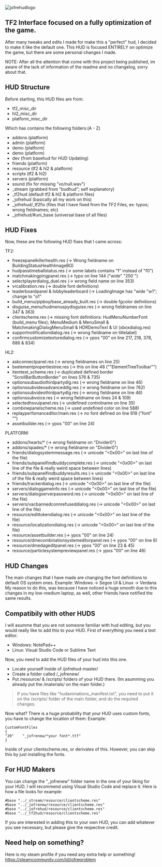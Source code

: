 ![jofrehudlogo](https://user-images.githubusercontent.com/70734327/109319137-89b9ba80-781c-11eb-9c43-3c257831e053.png)

## TF2 Interface focused on a fully optimization of the game.

After many tweaks and edits I made for make this a "perfect" hud, I decided to make it like the default one.
This HUD is focused ENTIRELY on optimize the game, but there are some personal changes I made.

NOTE: After all the attention that come with this project being published, im aware of the lack of information of the readme and no changelog, sorry about that.

## HUD Structure
Before starting, this HUD files are from:
- tf2_misc_dir
- hl2_misc_dir
- platform_misc_dir

Which has contains the following folders:(A - Z)
- addons (platform)
- admin (platform)
- demo (platform)
- demo (platform)
- dev (from basehud for HUD Updating)
- friends (platform)
- resource (tf2 & hl2 & platform)
- scripts (tf2 & hl2)
- servers (platform)
- sound (fix for missing "vo/null.wav")
- _stream (grabbed from "budhud"; self explanatory)
- _tf2hud (default tf2 & hl2 & platform files)
- _jofrehud (basically all my work on this)
- _jofrehud/_tf2fix (files that I have fixed from the TF2 Files, ex: typos; wrong fieldnames; etc)
- _jofrehud/#uni_base (universal base of all files)

## HUD Fixes
Now, these are the following HUD fixes that I came across:

TF2:
- freezepanelkillerhealth.res (-> Wrong fieldname on BuildingStatusHealthImageBG)
- hudpasstimeballstatus.res (-> some labels contains "f" instead of "f0")
- matchmakingpingpanel.res (-> typo on line 144 ("wide"		"250`")
- selectplayerdialog_duel.res (-> wrong field name on line 353)
- vrcalibration.res (-> double font definitions)
- leaderboardpanel & lobbyleaderboard (-> LoadingImage has "wide "w1"; change to "o1"
- build_menu/pipboy/base_already_built.res (-> double fgcolor definitions)
- disguise_menu/hudmenuspydisguise.res (-> wrong fieldnames on line 347 & 363)
- clientscheme.res (-> missing font definitions: HudMenuNumberFont (build_menu files); MenuMedium & MenuSmall & MatchmakingDialogMenuSmall & HDRDemoText & Ui (xboxdialog.res)
- supportnotificationdialog.res (-> wrong fieldname on titlelabel)
- confirmcustomizetexturedialog.res (-> ypos "00" on line 217, 218, 378, 686 & 834)

HL2:
- askconnectpanel.res (-> wrong fieldnames on line 25)
- bxelementpropertiestree.res (-> this on line 48 (""ElementTreeToolbar"")
- itemtest_scheme.res (-> duplicated defined border "ScrollBarButtonBorder" on lines 576 & 735)
- optionssubaudiothirdpartydlg.res (-> wrong fieldname on line 46)
- optionssubvideoadvanceddlg.res (-> wrong fieldname on line 762)
- optionssubvideothirdpartydlg.res (-> wrong fieldname on line 46)
- optionssubvoice.res (-> wrong fieldname on lines 24 & 109)
- selectedhsvuipanel.res (-> undefined controlname on line 35)
- combinepanelscheme.res (-> used undefined color on line 588)
- replayperfomanceditor/main.res (-> no font defined on line 618 ("font"			"")
- assetbuilder.res (-> ypos "00" on line 24)

PLATFORM:
- addons/hearts/* (-> wrong fieldname on "Divider0")
- addons/spades/* (-> wrong fieldname on "Divider0")
- friends/dialogsystemmessage.res (-> unicode "<0x00>" on last line of the file)
- friends/subpanelfindbuddycomplete.res (-> unicode "<0x00>" on last line of the file & really weird space between lines)
- friends/subpanelfindbuddyresults.res (-> unicode "<0x00>" on last line of the file & really weird space between lines)
- friends/trackerdialog.res (-> unicode "<0x00>" on last line of the file)
- servers/dialoggameinfo.res (-> unicode "<0x00>" on last line of the file)
- servers/dialogserverpassword.res (-> unicode "<0x00>" on last line of the file)
- servers/vacbannedconnrefuseddialog.res (-> unicode "<0x00>" on last line of the file)
- resource/edittokendialog.res (-> unicode "<0x00>" on last line of the file)
- resource/localizationdialog.res (-> unicode "<0x00>" on last line of the file)
- resource/assetbuilder.res (-> ypos "00" on line 24)
- resource/dmecombinationsystemeditorpanel.res (-> ypos "00" on line 8)
- resource/dmedageditpanel.res (-> ypos "00" on line 23 & 45)
- resource/particlesystempreviewpanel.res (-> ypos "00" on line 46)

## HUD Changes
The main changes that I have made are changing the font definitions to default OS system ones. Example: Windows -> Segoe UI & Linux -> Verdana
My reason to do this, was because I have noticed a huge smooth due to this changes in my low-medium laptop, as well, other friends have notified the same results.

## Compatibily with other HUDS
I will asumme that you are not someone familiar with hud editing, but you would really like to add this to your HUD.
First of everything you need a text editor.
- Windows: NotePad++
- Linux: Visual Studio Code or Sublime Text

Now, you need to add the HUD files of your hud into this one.
- Locate yourself inside of /jofrehud-master/
- Create a folder called /_jofrenew/
- Put /resource/ & /scripts/ folders of your HUD there. (Im asumming you already put the /materials/ on the main folder.)
> If you have files like "hudanimations_manifest.txt", you need to put it on the /scripts/ folder of the main folder, and do the required changes.

Now what?
There is a huge probability that your HUD uses custom fonts, you have to change the location of them:
Example:

	CustomFontFiles
	{	
	"20"	"_jofrenew/*your font*.ttf"
	}	

Inside of your clientscheme.res, or derivates of this.
However, you can skip this by just installing the fonts.

## For HUD Makers
You can change the "_jofrenew" folder name in the one of your liking for your HUD. I will recommend using Visual Studio Code and replace it.
Here is how a file looks for example:

	#base "../_stream/resource/clientscheme.res"
	#base "../_jofrenew/resource/clientscheme.res"
	#base "../_jofrehud/resource/clientscheme.res"
	#base "../_tf2hud/resource/clientscheme.res"
  
If you are interested in adding this to your own HUD, you can add whatever you see necessary, but please give the respective credit.

## Need help on something?
Here is my steam profile if you need any extra help or something!
https://steamcommunity.com/id/jofreproblem  
